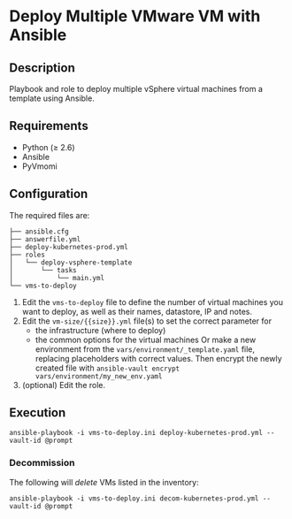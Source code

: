 # Deploy Multiple VMware VM with Ansible

## Description

Playbook and role to deploy multiple vSphere virtual machines from a template using Ansible. 

## Requirements
* Python (≥ 2.6)
* Ansible
* PyVmomi

## Configuration
The required files are:
```
├── ansible.cfg
├── answerfile.yml
├── deploy-kubernetes-prod.yml
├── roles
│   └── deploy-vsphere-template
│       └── tasks
│           └── main.yml
└── vms-to-deploy
```

1. Edit the ```vms-to-deploy``` file to define the number of virtual machines you want to deploy, as well as their names, datastore, IP and notes.
2. Edit the ```vm-size/{{size}}.yml``` file(s) to set the correct parameter for
    * the infrastructure (where to deploy)
    * the common options for the virtual machines
    Or make a new environment from the `vars/environment/_template.yaml` file, replacing placeholders with correct values. Then encrypt the newly created file with `ansible-vault encrypt vars/environment/my_new_env.yaml`
3. (optional) Edit the role.

## Execution

```
ansible-playbook -i vms-to-deploy.ini deploy-kubernetes-prod.yml --vault-id @prompt
```

### Decommission
The following will *delete* VMs listed in the inventory:

```
ansible-playbook -i vms-to-deploy.ini decom-kubernetes-prod.yml --vault-id @prompt
```


